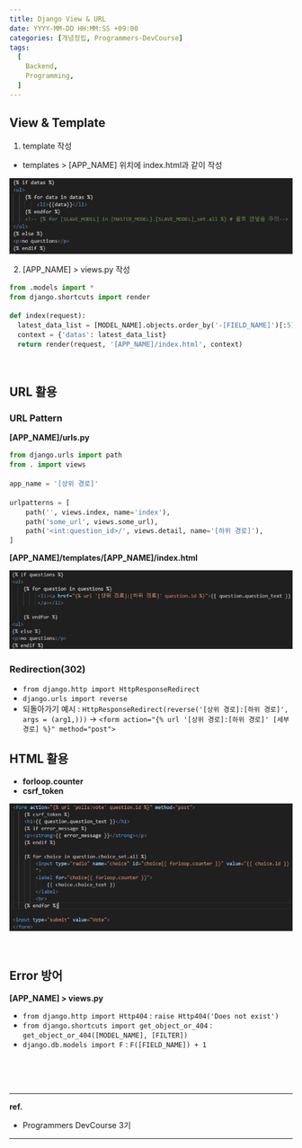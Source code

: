 ```yaml
---
title: Django View & URL
date: YYYY-MM-DD HH:MM:SS +09:00
categories: [개념정립, Programmers-DevCourse]
tags:
  [
    Backend,
    Programming,
  ]
---
```


## View & Template

1. template 작성
  - templates > [APP_NAME] 위치에 index.html과 같이 작성

![alt text](./figures/image.png)

2. [APP_NAME] > views.py 작성

```python
from .models import *
from django.shortcuts import render

def index(request):
  latest_data_list = [MODEL_NAME].objects.order_by('-[FIELD_NAME]')[:5]
  context = {'datas': latest_data_list}
  return render(request, '[APP_NAME]/index.html', context)
```

<br/>

## URL 활용

### URL Pattern

**[APP_NAME]/urls.py**

```python
from django.urls import path 
from . import views  

app_name = '[상위 경로]'

urlpatterns = [     
    path('', views.index, name='index'),
    path('some_url', views.some_url), 
    path('<int:question_id>/', views.detail, name='[하위 경로]'),     
]
```

**[APP_NAME]/templates/[APP_NAME]/index.html**

![alt text](./figures/image2.png)

### Redirection(302)
+ `from django.http import HttpResponseRedirect`
+ `django.urls import reverse`
+ 되돌아가기 예시 : `HttpResponseRedirect(reverse('[상위 경로]:[하위 경로]', args = (arg1,)))` -> `<form action="{% url '[상위 경로]:[하위 경로]' [세부 경로] %}" method="post">`

## HTML 활용

- **forloop.counter**
- **csrf_token**

![alt text](./figures/image3.png)

<br/>

## Error 방어

**[APP_NAME] > views.py** <br/>

- `from django.http import Http404` : `raise Http404('Does not exist')`
- `from django.shortcuts import get_object_or_404` : `get_object_or_404([MODEL_NAME], [FILTER])`
- `django.db.models import F` : `F([FIELD_NAME]) + 1`


<br/>
<br/>
<br/>

<hr/>

**ref.**<br/>
- Programmers DevCourse 3기

<hr/>